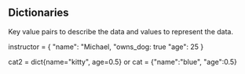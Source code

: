 ## Dictionaries 

Key value pairs to describe the data and values to represent the data.

instructor = {
    "name": "Michael, 
    "owns_dog: true
    "age": 25
}

cat2 = dict{name="kitty", age=0.5}
or
cat = {"name":"blue", "age":0.5}